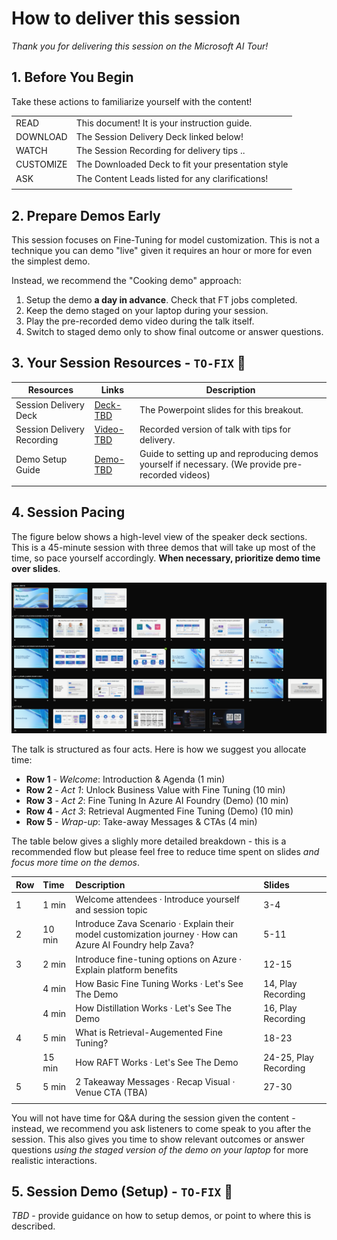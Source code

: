 # How to deliver this session

_Thank you for delivering this session on the Microsoft AI Tour!_

## 1. Before You Begin

Take these actions to familiarize yourself with the content!

| | |
|:---|:---| 
| READ | This document! It is your instruction guide. |
| DOWNLOAD | The Session Delivery Deck linked below! |
| WATCH | The Session Recording for delivery tips .. |
| CUSTOMIZE | The Downloaded Deck to fit your presentation style |
| ASK | The Content Leads listed for any clarifications!  |
| | |


## 2. Prepare Demos Early

This session focuses on Fine-Tuning for model customization. This is not a technique you can demo "live" given it requires an hour or more for even the simplest demo.

Instead, we recommend the "Cooking demo" approach:

1. Setup the demo **a day in advance**. Check that FT jobs completed.
1. Keep the demo staged on your laptop during your session.
1. Play the pre-recorded demo video during the talk itself.
1. Switch to staged demo only to show final outcome or answer questions.


## 3. Your Session Resources - `TO-FIX`  🚧

| Resources          | Links                            | Description |
|-------------------|----------------------------------|-------------------|
| Session Delivery Deck   |  [Deck-TBD](https://aka.ms/) |  The Powerpoint slides for this breakout.|
| Session Delivery Recording | [Video-TBD](https://aka.ms/) | Recorded version of talk with tips for delivery.  |
| Demo Setup Guide |[Demo-TBD](https://aka.ms/)  | Guide to setting up and reproducing demos yourself if necessary. (We provide pre-recorded videos) |
| | |


## 4. Session Pacing

The figure below shows a high-level view of the speaker deck sections. This is a 45-minute session with three demos that will take up most of the time, so pace yourself accordingly. **When necessary, prioritize demo time over slides**.

![Speaker Deck](./../docs/assets/Speaker-Deck.png)

The talk is structured as four acts. Here is how we suggest you allocate time:

- **Row 1** - _Welcome_: Introduction & Agenda (1 min)
- **Row 2** - _Act 1_: Unlock Business Value with Fine Tuning (10 min)
- **Row 3** - _Act 2_: Fine Tuning In Azure AI Foundry (Demo) (10 min)
- **Row 4** - _Act 3_: Retrieval Augmented Fine Tuning (Demo) (10 min)
- **Row 5** - _Wrap-up_: Take-away Messages & CTAs (4 min)

The table below gives a slighly more detailed breakdown - this is a recommended flow but please feel free to reduce time spent on slides _and focus more time on the demos_. 

| Row | Time | Description | Slides |
|:---|:---|:---|:---|
| 1 | 1 min | Welcome attendees · Introduce yourself and session topic | 3-4 |
| 2 | 10 min  | Introduce Zava Scenario · Explain their model customization journey · How can Azure AI Foundry help Zava? | 5-11 |
| 3 | 2 min  | Introduce fine-tuning options on Azure · Explain platform benefits | 12-15 |
|  | 4 min  | How Basic Fine Tuning Works · Let's See The Demo  | 14, Play Recording |
|  | 4 min  | How Distillation Works · Let's See The Demo  | 16, Play Recording |
| 4 | 5 min  | What is Retrieval-Augemented Fine Tuning? | 18-23 |
|   | 15 min  | How RAFT Works · Let's See The Demo  | 24-25, Play Recording |
| 5 | 5 min | 2 Takeaway Messages · Recap Visual · Venue CTA (TBA) | 27-30 |
| | | 

You will not have time for Q&A during the session given the content - instead, we recommend you ask listeners to come speak to you after the session. This also gives you time to show relevant outcomes or answer questions _using the staged version of the demo on your laptop_ for more realistic interactions.

## 5. Session Demo (Setup) - `TO-FIX`  🚧

_TBD_ - provide guidance on how to setup demos, or point to where this is described.
